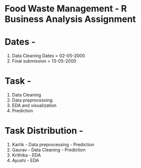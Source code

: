 # Food Waste Management - R Business Analysis Assignment

# Dates - 
1. Data Cleaning Dates = 02-05-2000
2. Final submission = 13-05-2000

# Task - 
1. Data Cleaning 
2. Data preprocessing
3. EDA and visualization 
4. Prediction


# Task Distribution  - 
1. Kartik - Data preprocessing - Prediction
2. Gaurav - Data Cleaning - Prediction
3. Krithika - EDA
4. Ayushi - EDA

